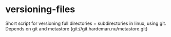 versioning-files
================

Short script for versioning full directories + subdirectories in linux, using git. Depends on git and metastore (git://git.hardeman.nu/metastore.git)
